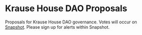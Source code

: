 # Krause House DAO Proposals
Proposals for Krause House DAO governance. Votes will occur on [Snapshot](https://snapshot.org/#/krausehouse.eth). Please sign up for alerts within Snapshot.

